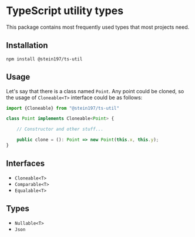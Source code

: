 # TypeScript utility types
This package contains most frequently used types that most projects need.

## Installation
```
npm install @stein197/ts-util
```

## Usage
Let's say that there is a class named `Point`. Any point could be cloned, so the usage of `Cloneable<T>` interface could be as follows:
```ts
import {Cloneable} from "@stein197/ts-util"

class Point implements Cloneable<Point> {

	// Constructor and other stuff...

	public clone = (): Point => new Point(this.x, this.y);
}
```

## Interfaces
- `Cloneable<T>`
- `Comparable<T>`
- `Equalable<T>`

## Types
- `Nullable<T>`
- `Json`
